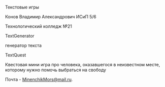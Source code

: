 Текстовые игры

Конов Владимир Александрович ИСиП 5/6

Технологический колледж №21

TextGenerator

генератор текста 

TextQuest 

Квестовая мини игра про человека, оказавшегося в неизвестном месте, которому нужно помочь выбраться на свободу 

Почта - MinenchikMors@mail.ru. 
